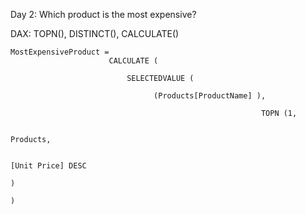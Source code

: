 Day 2: Which product is the most expensive?

DAX: TOPN(), DISTINCT(), CALCULATE()


    MostExpensiveProduct =
                          CALCULATE (
                          
                              SELECTEDVALUE (
                          
                                    (Products[ProductName] ),
                                
                                                            TOPN (1,
    
                                                                    Products,
                                                                            
                                                                            [Unit Price] DESC
                                                                                              )
                                                                                                  )
